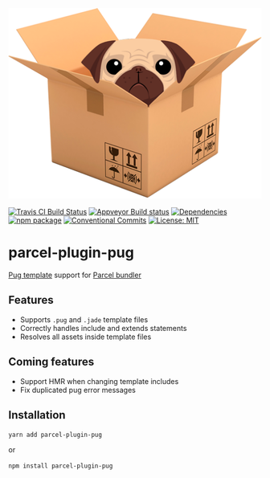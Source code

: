 <p align="center">
    <img alt="parcel-plugin-pug" src="https://raw.githubusercontent.com/Ty3uK/parcel-plugin-pug/master/.assets/logo.png" width="512">
</p>

[![Travis CI Build Status](https://travis-ci.org/Ty3uK/parcel-plugin-pug.svg?branch=master)](https://travis-ci.org/Ty3uK/parcel-plugin-pug)
[![Appveyor Build status](https://ci.appveyor.com/api/projects/status/kjnr9wm0d0r29677?svg=true)](https://ci.appveyor.com/project/Ty3uK/parcel-plugin-pug)
[![Dependencies](https://david-dm.org/Ty3uK/parcel-plugin-pug.svg?branch=master)](https://travis-ci.org/Ty3uK/parcel-plugin-pug)
[![npm package](https://img.shields.io/npm/v/parcel-plugin-pug.svg)](https://www.npmjs.com/package/parcel-plugin-pug)
[![Conventional Commits](https://img.shields.io/badge/Conventional%20Commits-1.0.0-yellow.svg)](https://conventionalcommits.org)
[![License: MIT](https://img.shields.io/badge/License-MIT-yellow.svg)](https://opensource.org/licenses/MIT)

# parcel-plugin-pug

[Pug template](https://github.com/pugjs/pug) support for [Parcel bundler](https://github.com/parcel-bundler/parcel)

## Features

- Supports `.pug` and `.jade` template files
- Correctly handles include and extends statements
- Resolves all assets inside template files

## Coming features

- Support HMR when changing template includes
- Fix duplicated pug error messages

## Installation
`yarn add parcel-plugin-pug`

or

`npm install parcel-plugin-pug`
